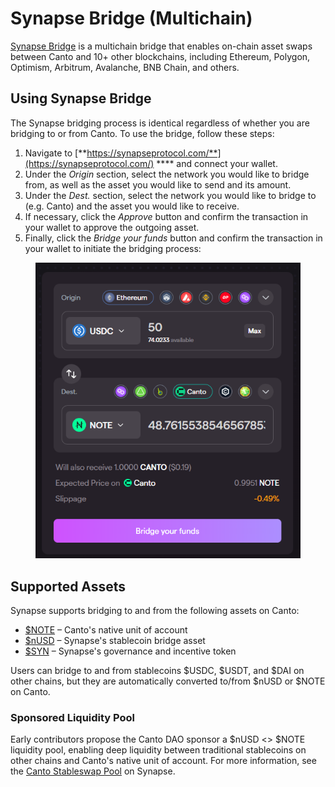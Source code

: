 # Synapse Bridge (Multichain)

[Synapse Bridge](https://synapseprotocol.com/) is a multichain bridge that enables on-chain asset swaps between Canto and 10+ other blockchains, including Ethereum, Polygon, Optimism, Arbitrum, Avalanche, BNB Chain, and others.

## Using Synapse Bridge

The Synapse bridging process is identical regardless of whether you are bridging to or from Canto. To use the bridge, follow these steps:

1. Navigate to [**https://synapseprotocol.com/**](https://synapseprotocol.com/) **** and connect your wallet.
2. Under the _Origin_ section, select the network you would like to bridge from, as well as the asset you would like to send and its amount.
3. Under the _Dest._ section, select the network you would like to bridge to (e.g. Canto) and the asset you would like to receive.
4. If necessary, click the _Approve_ button and confirm the transaction in your wallet to approve the outgoing asset.
5. Finally, click the _Bridge your funds_ button and confirm the transaction in your wallet to initiate the bridging process:

<figure><img src="../../.gitbook/assets/canto-bridge.png" alt=""><figcaption></figcaption></figure>

## Supported Assets

Synapse supports bridging to and from the following assets on Canto:

* [$NOTE](https://app.gitbook.com/o/UXyuOCE75UxaFcpPBpJt/s/K4o1JDSaOKhM0C8tixAv/\~/changes/OSEXXP2u9colSeWeYDu1/overview/note) – Canto's native unit of account
* [$nUSD](https://docs.synapseprotocol.com/reference/faq#synapse-bridge) – Synapse's stablecoin bridge asset
* [$SYN](https://docs.synapseprotocol.com/reference/faq#the-syn-token) – Synapse's governance and incentive token

Users can bridge to and from stablecoins $USDC, $USDT, and $DAI on other chains, but they are automatically converted to/from $nUSD or $NOTE on Canto.

### Sponsored Liquidity Pool

Early contributors propose the Canto DAO sponsor a $nUSD <> $NOTE liquidity pool, enabling deep liquidity between traditional stablecoins on other chains and Canto's native unit of account. For more information, see the [Canto Stableswap Pool](https://synapseprotocol.com/pools/canto2pool) on Synapse.

